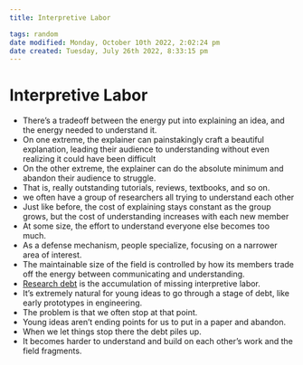 ```yaml
---
title: Interpretive Labor

tags: random
date modified: Monday, October 10th 2022, 2:02:24 pm
date created: Tuesday, July 26th 2022, 8:33:15 pm
---
```


# Interpretive Labor
- There’s a tradeoff between the energy put into explaining an idea, and the energy needed to understand it.
- On one extreme, the explainer can painstakingly craft a beautiful explanation, leading their audience to understanding without even realizing it could have been difficult
- On the other extreme, the explainer can do the absolute minimum and abandon their audience to struggle.
- That is, really outstanding tutorials, reviews, textbooks, and so on.
- we often have a group of researchers all trying to understand each other
- Just like before, the cost of explaining stays constant as the group grows, but the cost of understanding increases with each new member
- At some size, the effort to understand everyone else becomes too much.
- As a defense mechanism, people specialize, focusing on a narrower area of interest.
- The maintainable size of the field is controlled by how its members trade off the energy between communicating and understanding.
- [Research debt](Research_Debt.md) is the accumulation of missing interpretive labor.
- It’s extremely natural for young ideas to go through a stage of debt, like early prototypes in engineering.
- The problem is that we often stop at that point.
- Young ideas aren’t ending points for us to put in a paper and abandon.
- When we let things stop there the debt piles up.
- It becomes harder to understand and build on each other’s work and the field fragments.

